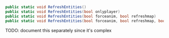 
```cs
public static void RefreshEntities()
public static void RefreshEntities(bool onlyplayer)
public static void RefreshEntities(bool forceanim, bool refreshmap)
public static void RefreshEntities(bool forceanim, bool refreshmap, bool onlyplayer)
```
TODO: document this separately since it's complex
